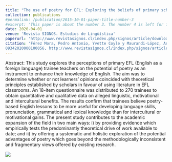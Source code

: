 ```yaml
---
title: "The use of poetry for EFL: Exploring the beliefs of primary school trainees"
collection: publications
#permalink: /publication/2015-10-01-paper-title-number-3
#excerpt: 'This paper is about the number 3. The number 4 is left for future work.'
date: 2020-04-01
venue: 'Revista SIGNOS. Estudios de Lingüística'
paperurl: 'http://www.revistasignos.cl/index.php/signos/article/download/109/170'
citation: 'Férez Mora, Pedro Antonio, Yvette Coyle y Maurandi-López, Antonio, The use of poetry for EFL: Exploring the beliefsof primary school trainee, <i>Revista SIGNOS. Estudios de Lingüística</i> 2020. 53(102) 56-79. DOI: 10.4067/S0718-
09342020000100056, http://www.revistasignos.cl/index.php/signos/article/view/1'
---
```


Abstract: This study explores the perceptions of primary EFL (English as a foreign language)
trainee teachers on the potential of poetry as an instrument to enhance their knowledge
of English. The aim was to determine whether or not learners’ opinions coincided with
theoretical principles established by scholars in favour of using literature in EFL
classrooms. An 18-item questionnaire was distributed to 270 trainees to obtain
quantitative and qualitative data on alleged linguistic, motivational and intercultural
benefits. The results confirm that trainees believe poetry-based English lessons to be
more useful for developing language skills, pronunciation, grammatical and lexical
knowledge than for intercultural or motivational gains. The present study contributes to
the academic expansion of the field in two main ways: i) by providing evidence which
empirically tests the predominantly theoretical drive of work available to date; and ii) by
offering a systematic and holistic exploration of the potential advantages of poetry
which goes beyond the methodologically inconsistent and fragmentary views offered by
existing research.

![](https://amaurandi.github.io/files/signos.png)
